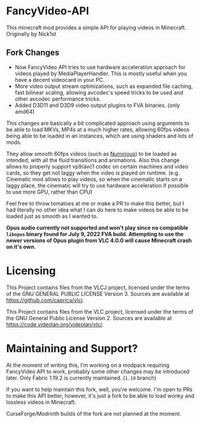# FancyVideo-API

This minecraft mod provides a simple API for playing videos in Minecraft. Originally by Nick1st

## Fork Changes

- Now FancyVideo API tries to use hardware acceleration approach for videos played by MediaPlayerHandler. This is mostly useful when you have a decent videocard in your PC.
- More video output stream optimizations, such as expanded file caching, fast bilinear scaling, allowing avcodec's speed tricks to be used and other avcodec performance tricks.
- Added D3D11 and D3D9 video output plugins to FVA binaries. (only amd64)

This changes are basically a bit complicated approach using arguments to be able to load MKVs, MP4s at a much higher rates, allowing 60fps videos being able to be loaded in an instances, which are using shaders and lots of mods.

They allow smooth 60fps videos (such as [Numinous](https://www.youtube.com/watch?v=aht9ZSwpMCk)) to be loaded as intended, with all the fluid transitions and animations.
Also this change allows to properly support vp9/avc1 codec on certain machines and video cards, so they get not laggy when the video is played on runtime. (e.g. Cinematic mod allows to play videos, so when the cinematic starts on a laggy place, the cinematic will try to use hardware acceleration if possible to use more GPU, rather than CPU)

Feel free to throw tomatoes at me or make a PR to make this better, but I had literally no other idea what I can do here to make videos be able to be loaded just as smooth as I wanted to.

**Opus audio currently not supported and won't play since no compatible `libopus` binary found for July 9, 2022 FVA build. Attempting to use the newer versions of Opus plugin from VLC 4.0.0 will cause Minecraft crash on it's own.**

# Licensing

This Project contains files from the VLCJ project, licensed under the terms of the GNU GENERAL PUBLIC LICENSE Version 3. Sources are available at https://github.com/caprica/vlcj. 

This Project contains files from the VLC project, licensed under the terms of the GNU General Public License Version 2. Sources are available at https://code.videolan.org/videolan/vlc/.

# Maintaining and Support?

At the moment of writing this, I'm working on a modpack requiring FancyVideo API to work, probably some other changes may be introduced later. Only Fabric 1.19.2 is currently maintained. (`1.19` branch)

If you want to help maintain this fork, well, you're welcome. I'm open to PRs to make this API better, however, it's just a fork to be able to load wonky and lossless videos in Minecraft.

CurseForge/Modrinth builds of the fork are not planned at the moment.